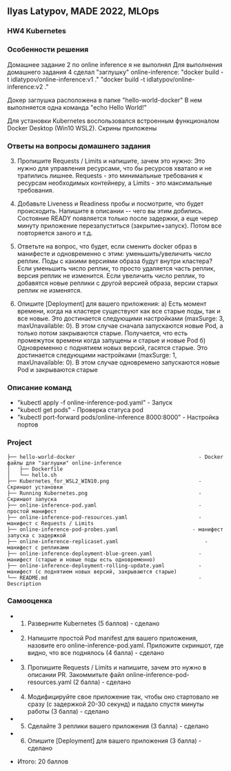 ## Ilyas Latypov, MADE 2022, MLOps
### HW4 Kubernetes


### Особенности решения
Домашнее задание 2 по online inference я не выполнял
Для выполнения домашнего задания 4 сделал  "заглушку" online-inference:
"docker build -t idlatypov/online-inference:v1 ."
"docker build -t idlatypov/online-inference:v2 ."

Докер заглушка расположена в папке "hello-world-docker"
В нем выполняется одна команда "echo Hello World!" 

Для установки Kubernetes воспользовался встроенным функционалом Docker Desktop (Win10 WSL2). Скрины приложены

### Ответы на вопросы домашнего задания
3. Пропишите Requests / Limits и напишите, зачем это нужно:
Это нужно для управления ресурсами, что бы ресурсов хватало и не тратились лишнее.
Requests - это минимальные требования к ресурсам необходимых контейнеру, а Limits  - это максимальные требования. 

4. Добавьте Liveness и Readiness пробы и посмотрите, что будет происходить. Напишите в описании -- чего вы этим добились.
Состояние READY появляется только после задержки, а еще череp минуту приложение перезапуститься (закрытие+запуск). Потом все повторяется заного и т.д.

5. Ответьте на вопрос, что будет, если сменить docker образ в манифесте и одновременно с этим:
    уменьшить/увеличить число реплик.  Поды с какими версиями образа будут внутри кластера?
Если уменьшить число реплик, то просто удаляется часть реплик, версия реплик не изменится.
Если увеличить число реплик, то добавятся новые реплики с другой версией образа, версии старых реплик не изменятся.

6. Опишите [Deployment] для вашего приложения:
a) Есть момент времени, когда на кластере существуют как все старые поды, так и все новые. 
Это достинается следующими настройками (maxSurge: 3, maxUnavailable: 0). 
В этом случае сначала запускаются новые Pod, а только потом закрываются старые. Получается, что есть промежуток времени когда запущены и старые и новые Pod
б) Одновременно с поднятием новых версий, гасятся старые.
Это достинается следующими настройками (maxSurge: 1, maxUnavailable: 0).
В этом случае одновремено запускаются новые Pod и закрываются старые


### Описание команд
  - "kubectl apply -f online-inference-pod.yaml"                  - Запуск 
  -  "kubectl get pods"          			                            - Проверка статуса pod
  - "kubectl port-forward pods/online-inference 8000:8000"        - Настройка портов


### Project
    ├── hello-world-docker                                        - Docker файлы для "заглушки" online-inference
    │   ├── Dockerfile
    │   └── hello.sh
    ├── Kubernetes_for_WSL2_WIN10.png                    	      - Скриншот установки
    ├── Running Kubernetes.png                                    - Скриншот запуска
    ├── online-inference-pod.yaml                           	  - простой манифест
    ├── online-inference-pod-resources.yaml                 	  - манифест с Requests / Limits
    ├── online-inference-pod-probes.yaml                  	    - манифест запуска с задержкой
    ├── online-inference-replicaset.yaml                         	- манифест с репликами
    ├── online-inference-deployment-blue-green.yaml               - манифест (старые и новые поды есть одновременно)
    ├── online-inference-deployment-rolling-update.yaml           - манифест (с поднятием новых версий, закрываются старые)
    └── README.md                                                 - Description


### Самооценка
+   1. Разверните Kubernetes (5 баллов) - сделано
+   2. Напишите простой Pod manifest для вашего приложения, назовите его online-inference-pod.yaml. Приложите скриншот, где видно, что все поднялось (4 балла) - сделано
+   3. Пропишите Requests / Limits и напишите, зачем это нужно в описании PR. Закоммитьте файл online-inference-pod-resources.yaml (2 балла) - сделано
+   4. Модифицируйте свое приложение так, чтобы оно стартовало не сразу (с задержкой 20-30 секунд) и падало спустя минуты работы (3 балла) - сделано
+   5. Сделайте 3 реплики вашего приложения (3 балла) - сделано
+   6. Опишите [Deployment] для вашего приложения (3 балла) - сделано


+ Итого: 20 баллов
